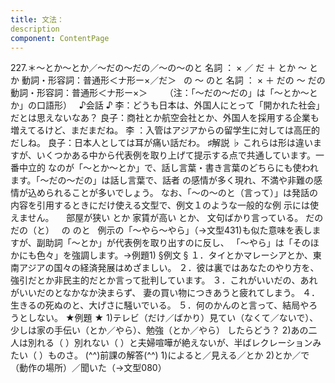 ```yaml
---
title: 文法：
description
component: ContentPage
---
```



227.＊～とか～とか／～だの～だの／～の～のと
名詞 ： × ／ だ ＋ とか ～ とか
動詞・形容詞：普通形＜ナ形ー×／だ＞   の ～ のと
名詞 ： × ＋ だの ～ だの
動詞・形容詞：普通形＜ナ形ー×＞      
（注：「～だの～だの」は「～とか～とか」の口語形）  
♪会話 ♪
李：どうも日本は、外国人にとって「開かれた社会」だとは思えないなあ？
良子：商社とか航空会社とか、外国人を採用する企業も増えてるけど、まだまだね。 李 ：入管はアジアからの留学生に対しては高圧的だしね。 良子：日本人としては耳が痛い話だわ。
♯解説 ♭
これらは形は違いますが、いくつかある中から代表例を取り上げて提示する点で共通しています。一番中立的 なのが「～とか～とか」で、話し言葉・書き言葉のどちらにも使われます。「～だの～だの」は話し言葉で、話者
の感情が多く現れ、不満や非難の感情が込められることが多いでしょう。
なお、「～の～のと（言って）」は発話の内容を引用するときにだけ使える文型で、例文１のような一般的な例
示には使えません。    
部屋が狭い とか 家賃が高い とか、 文句ばかり言っている。
だの だの（と）  
の のと  
例示の「～やら～やら」（→文型431)も似た意味を表しますが、副助詞「～とか」が代表例を取り出すのに反し、 「～やら」は「そのほかにも色々」を強調します。→例題1)
§例文 §
１．タイとかマレーシアとか、東南アジアの国々の経済発展はめざましい。
２．彼は裏ではあなたのやり方を、強引だとか非民主的だとか言って批判しています。
３．これがいいだの、あれがいいだのとなかなか決まらず、 妻の買い物につきあうと疲れてしまう。
４．生きるの死ぬのと、大げさに騒いでいる。
５．何のかんのと言って、結局やろうとしない。
★例題 ★
1)テレビ（だけ／ばかり）見てい（なくて／ないで）、少しは家の手伝い（とか／やら）、勉強（とか／やら）
したらどう？
2)あの二人は別れる（ ）別れない（ ）と夫婦喧嘩が絶えないが、半ばレクレーションみたい（ ）ものさ。
(^^)前課の解答(^^)
1)によると／見える／とか
2)とか／で（動作の場所）／聞いた（→文型080）
